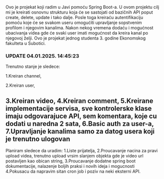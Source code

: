 Ovo je projekat koji radim u Javi pomoću Spring Boot-a. 
U ovom projektu cilj mi je kreirati osnovnu strukturu koja će se sastojati od bazičnih API poput create, delete, update i tako dalje. 
Posle toga kreiraću autentifikaciju pomoću koje će se svakom useru omogućiti upravljanje sopstvenim profilom i njegovim kanalima. 
Nakon nekog vremena dodaću i mogućnost ubacivanja videa gde će svaki user imati mogućnost da kreira kanal po njegovoj želji.
Ovo je projekat jednog studenta 3. godine Ekonomskog fakulteta u Subotici.

### UPDATE 04.01.2025. 14:45:23 ###

Trenutno stanje je sledece:

  1.Kreiran channel,

  2.Kreiran user,

  3.Kreiran video,
  4.Kreiran comment,
  5.Kreirane implementacije servisa, sve kontrolerske klase imaju odgovarajuce API, sem komentara, koje cu dodati u naredna 2 sata,
  6.Basic auth za user-a,
  7.Upravljanje kanalima samo za datog usera koji je trenutno ulogovan
--------------------------------------------------------------------------------------------------------------------------------------
Planiram sledece da uradim:
  1.Liste prijatelja,
  2.Proucavanje nacina za pravi upload videa, trenutno upload vrsim slanjem objekta gde je video url postavljen kao obican string,
  3.Proucavanje dodatne spring boot dokumentacije, nalazenje boljih praksi i novih ideja i mogucnosti
  4.Pokusacu da napravim sitan cron job i poziv na neki eksterni API.
